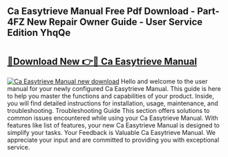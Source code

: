 ## Ca Easytrieve Manual Free Pdf Download - Part-4FZ New Repair Owner Guide - User Service Edition YhqQe

# <h2><a href="http://bc78726.oget.top/?id=Ca+Easytrieve+Manual">🔗Download New 👉🔴 Ca Easytrieve Manual</a></h2>

[![Ca Easytrieve Manual new download](https://i.imgur.com/5g1atiW.png)](http://bc78726.oget.top/?id=Ca+Easytrieve+Manual)
Hello and welcome to the user manual for your newly configured Ca Easytrieve Manual. This guide is here to help you master the functions and capabilities of your product. Inside, you will find detailed instructions for installation, usage, maintenance, and troubleshooting. Troubleshooting Guide This section offers solutions to common issues encountered while using your Ca Easytrieve Manual. With features like list of features, your new Ca Easytrieve Manual is designed to simplify your tasks. Your Feedback is Valuable Ca Easytrieve Manual. We appreciate your input and are committed to providing you with exceptional service.
